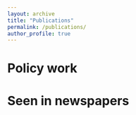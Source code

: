 ```yaml
---
layout: archive
title: "Publications"
permalink: /publications/
author_profile: true
---
```


Policy work
====

Seen in newspapers
====
